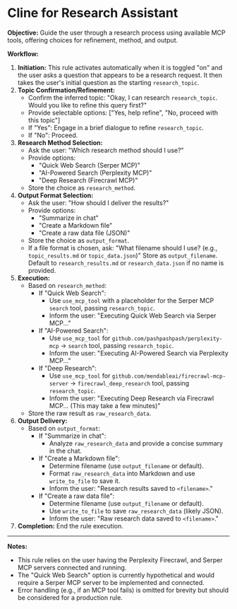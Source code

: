 # Cline for Research Assistant

**Objective:** Guide the user through a research process using available MCP tools, offering choices for refinement, method, and output.

**Workflow:**

1.  **Initiation:** This rule activates automatically when it is toggled "on" and the user asks a question that appears to be a research request. It then takes the user's initial question as the starting `research_topic`.
2.  **Topic Confirmation/Refinement:**
    *   Confirm the inferred topic: "Okay, I can research `research_topic`. Would you like to refine this query first?"
    *   Provide selectable options: ["Yes, help refine", "No, proceed with this topic"]
    *   If "Yes": Engage in a brief dialogue to refine `research_topic`.
    *   If "No": Proceed.
3.  **Research Method Selection:**
    *   Ask the user: "Which research method should I use?"
    *   Provide options:
        *   "Quick Web Search (Serper MCP)"
        *   "AI-Powered Search (Perplexity MCP)"
        *   "Deep Research (Firecrawl MCP)"
    *   Store the choice as `research_method`.
4.  **Output Format Selection:**
    *   Ask the user: "How should I deliver the results?"
    *   Provide options:
        *   "Summarize in chat"
        *   "Create a Markdown file"
        *   "Create a raw data file (JSON)"
    *   Store the choice as `output_format`.
    *   If a file format is chosen, ask: "What filename should I use? (e.g., `topic_results.md` or `topic_data.json`)" Store as `output_filename`. Default to `research_results.md` or `research_data.json` if no name is provided.
5.  **Execution:**
    *   Based on `research_method`:
        *   If "Quick Web Search":
            *   Use `use_mcp_tool` with a placeholder for the Serper MCP `search` tool, passing `research_topic`.
            *   Inform the user: "Executing Quick Web Search via Serper MCP..."
        *   If "AI-Powered Search":
            *   Use `use_mcp_tool` for `github.com/pashpashpash/perplexity-mcp` -> `search` tool, passing `research_topic`.
            *   Inform the user: "Executing AI-Powered Search via Perplexity MCP..."
        *   If "Deep Research":
            *   Use `use_mcp_tool` for `github.com/mendableai/firecrawl-mcp-server` -> `firecrawl_deep_research` tool, passing `research_topic`.
            *   Inform the user: "Executing Deep Research via Firecrawl MCP... (This may take a few minutes)"
    *   Store the raw result as `raw_research_data`.
6.  **Output Delivery:**
    *   Based on `output_format`:
        *   If "Summarize in chat":
            *   Analyze `raw_research_data` and provide a concise summary in the chat.
        *   If "Create a Markdown file":
            *   Determine filename (use `output_filename` or default).
            *   Format `raw_research_data` into Markdown and use `write_to_file` to save it.
            *   Inform the user: "Research results saved to `<filename>`."
        *   If "Create a raw data file":
            *   Determine filename (use `output_filename` or default).
            *   Use `write_to_file` to save `raw_research_data` (likely JSON).
            *   Inform the user: "Raw research data saved to `<filename>`."
7.  **Completion:** End the rule execution.

---
**Notes:**

*   This rule relies on the user having the Perplexity Firecrawl, and Serper MCP servers connected and running.
*   The "Quick Web Search" option is currently hypothetical and would require a Serper MCP server to be implemented and connected.
*   Error handling (e.g., if an MCP tool fails) is omitted for brevity but should be considered for a production rule.
